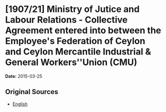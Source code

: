 # [1907/21] Ministry of Jutice and Labour Relations - Collective Agreement entered into between the Employee's Federation of Ceylon and Ceylon Mercantile Industrial & General Workers''Union (CMU)

**Date:** 2015-03-25

## Original Sources

- [English](https://documents.gov.lk/view/extra-gazettes/2015/3/1907-21_E.pdf)
